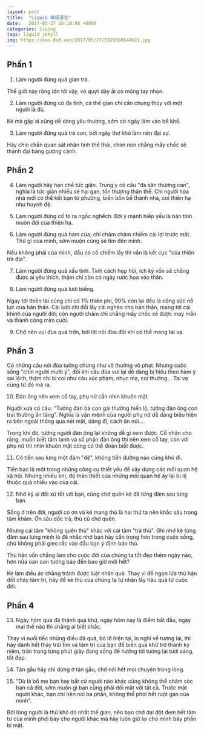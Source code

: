 ```yaml
---
layout: post
title:  "Liquid 模板语言"
date:   2017-05-27 16:18:06 +0800
categories: Living
tags: liquid jekyll
img: https://ooo.0o0.ooo/2017/05/27/5929360544b21.jpg
---
```


## Phần 1

1. Làm người đừng quá gian trá. 

Thế giới này rộng lớn tới vậy, vỏ quýt dày ắt có móng tay nhọn.

2. Làm người đừng có đa tình, cả thế gian chỉ cần chung thủy với một người là đủ. 

Kẻ mà gặp ai cũng dễ dàng yêu thương, sớm có ngày lâm vào bể khổ.

3. Làm người đừng quá trẻ con, bởi ngây thơ khó làm nên đại sự. 

Hãy chín chắn quan sát nhân tình thế thái, chim non chẳng mấy chốc sẽ thành đại bàng gương cánh.

## Phần 2

4. Làm người hãy hạn chế tức giận. Trung y có câu "đa sân thương can", nghĩa là tức giận nhiều sẽ hại gan, tổn thương thân thể. Chỉ người hòa nhã mới có thể kết bạn tứ phương, biến bốn bể thành nhà, coi thiên hạ như huynh đệ.

5. Làm người đừng cố tỏ ra ngốc nghếch. Bởi ỷ mạnh hiếp yếu là bản tính muôn đời của thiên hạ.

6. Làm người đừng quá ham của, chỉ chăm chăm chiếm cái lợi trước mắt. Thứ gì của mình, sớm muộn cũng sẽ tìm đến mình. 

Nếu không phải của mình, dẫu có cố chiếm lấy thì vẫn là kết cục "của thiên trả địa".

7. Làm người đừng quá xấu tính. Tính cách hẹp hòi, ích kỷ vốn sẽ chẳng được ai yêu thích, thậm chí còn có ngày rước họa vào thân.

8. Làm người đừng quá lười biếng.

Ngay tới thiên tài cũng chỉ có 1% thiên phí, 99% còn lại đều là công sức nỗ lực của bản thân. Cái lười chỉ đổi lấy cái nghèo cho bản thân, mang tới cái khinh của người đời; còn người chăm chỉ chẳng mấy chốc sẽ được may mắn và thành công mỉm cười.

9. Chớ nên vui đùa quá trớn, bởi lời nói đùa đôi khi có thể mang tai vạ.

## Phần 3

Có những câu nói đùa tưởng chừng như vô thưởng vô phạt. Nhưng cuộc sống "chín người mười ý", đôi khi câu đùa vui lại dễ dàng bị hiểu theo hàm ý sai lệch, thậm chí bị coi như câu xúc phạm, nhục mạ, coi thường… Tai vạ cũng từ đó mà ra.

10. Đàn ông nên xem cổ tay, phụ nữ cần nhìn khuôn mặt

Người xưa có câu: "Tướng đàn bà con gái thường hiển lộ, tướng đàn ông con trai thường ẩn tàng". Nghĩa là vận mệnh của người phụ nữ dễ dàng biểu hiện ra bên ngoài thông qua nét mặt, dáng đi, cách ăn nói…

Trong khi đó, tướng người đàn ông lại không dễ gì xem được. Cổ nhân cho rằng, muốn biết tâm tánh và số phận đàn ông thì nên xem cổ tay, còn với phụ nữ thì nhìn khuôn mặt cũng có thể đoán biết được.

11. Có tiền sau lưng một đám "đệ", không tiền đường nào cũng khó đi.

Tiền bạc là một trong những công cụ thiết yếu để xây dựng các mối quan hệ xã hội. Nhưng nhiều khi, độ thân thiết của những mối quan hệ ấy lại bị lệ thuộc quá nhiều vào của cải.

12. Nhớ kỹ ai đối xử tốt với bạn, cũng chớ quên kẻ đã từng đâm sau lưng bạn.

Sống ở trên đời, người có ơn và kẻ mang thù là hai thứ ta nên khắc sâu trong tâm khảm. Ơn sâu dốc trả, thù cũ chớ quên.

Nhưng cái tâm "không quên thù" khác với cái tâm "trả thù". Ghi nhớ kẻ từng đâm sau lưng mình là để nhắc nhở bạn hãy cẩn trọng hơn trong cuộc sống, chứ không phải gieo rắc vào đầu bạn ý định báo thù.

Thù hận vốn chẳng làm cho cuộc đời của chúng ta tốt đẹp thêm ngày nào, hơn nữa oan oan tương báo đến bao giờ mới hết?

Kẻ làm điều ác chẳng tránh được luật nhân quả. Thay vì để ngọn lửa thù hận đốt cháy tâm trí, hãy để kẻ thù của chúng ta tự nhận lấy hậu quả từ cuộc đời.

## Phần 4

13. Ngày hôm qua đã thành quá khứ, ngày hôm nay là điểm bắt đầu, ngày mai thế nào thì chẳng ai biết chắc.

Thay vì nuối tiếc những điều đã quá, bỏ lỡ hiện tại, lo nghĩ về tương lai, thì hãy dành hết thảy trái tim và tâm trí của bạn để biến quá khứ trở thành kỷ niệm, trân trọng từng phút giây đang sống để hướng tới tương lai tươi sáng, tốt đẹp.

14. Tán gẫu hãy chỉ dừng ở tán gẫu, chớ nói hết mọi chuyện trong lòng.

15. "Dù là bố mẹ bạn hay bất cứ người nào khác cũng không thể chăm sóc bạn cả đời, sớm muộn gì bạn cũng phải đối mặt với tất cả. Trước mặt người khác, bạn chỉ nên nói ba phần, không thể phơi hết ruột gan của mình".

Bởi lòng người là thứ khó dò nhất thế gian, nên bạn chớ dại dột đem hết tâm tư của mình phơi bày cho người khác mà hãy luôn giữ lại cho mình bảy phần bí mật.
